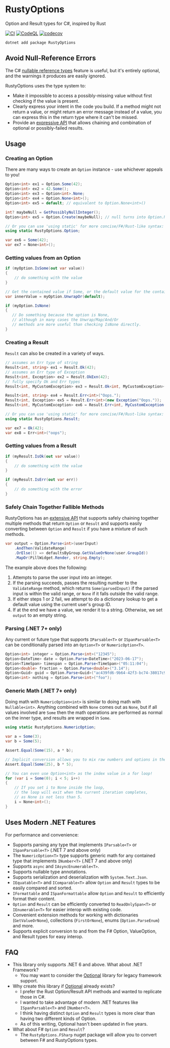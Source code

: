 # RustyOptions
Option and Result types for C#, inspired by Rust

[![CI](https://github.com/jtmueller/RustyOptions/actions/workflows/build-and-test.yml/badge.svg)](https://github.com/jtmueller/RustyOptions/actions/workflows/build-and-test.yml) 
[![CodeQL](https://github.com/jtmueller/RustyOptions/actions/workflows/codeql-analysis.yml/badge.svg)](https://github.com/jtmueller/RustyOptions/actions/workflows/codeql-analysis.yml) 
[![codecov](https://codecov.io/gh/jtmueller/RustyOptions/branch/main/graph/badge.svg?token=M81EJH4ZEI)](https://codecov.io/gh/jtmueller/RustyOptions)

```
dotnet add package RustyOptions
```

## Avoid Null-Reference Errors

The C# [nullable reference types](https://learn.microsoft.com/en-us/dotnet/csharp/nullable-references) feature is useful,
but it's entirely optional, and the warnings it produces are easily ignored.

RustyOptions uses the type system to:
 - Make it impossible to access a possibly-missing value without first checking if the value is present.
 - Clearly express your intent in the code you build. If a method might not return a value, or might return an error message instead of a value, you can express this in the return type where it can't be missed.
 - Provide an [expressive API](https://jtmueller.github.io/RustyOptions/api/RustyOptions.html) that allows chaining and combination of optional or possibly-failed results.

## Usage

### Creating an Option

There are many ways to create an `Option` instance - use whichever appeals to you!

```csharp
Option<int> ex1 = Option.Some(42);
Option<int> ex2 = 42.Some();
Option<int> ex3 = Option<int>.None;
Option<int> ex4 = Option.None<int>();
Option<int> ex5 = default; // equivalent to Option.None<int>()

int? maybeNull = GetPossiblyNullInteger();
Option<int> ex5 = Option.Create(maybeNull); // null turns into Option.None

// Or you can use 'using static' for more concise/F#/Rust-like syntax:
using static RustyOptions.Option;

var ex6 = Some(42);
var ex7 = None<int>();
```

### Getting values from an Option

```csharp
if (myOption.IsSome(out var value))
{
    // do something with the value
}

// Get the contained value if Some, or the default value for the contained type if None
var innerValue = myOption.UnwrapOr(default);

if (myOption.IsNone)
{
   // Do something because the option is None,
   // although in many cases the Unwrap/Map/And/Or
   // methods are more useful than checking IsNone directly.
}
```

### Creating a Result

`Result` can also be created in a variety of ways.

```csharp
// assumes an Err type of string
Result<int, string> ex1 = Result.Ok(42);
// assumes an Err type of Exception
Result<int, Exception> ex2 = Result.OkExn(42);
// fully specify Ok and Err types
Result<int, MyCustomException> ex3 = Result.Ok<int, MyCustomException>(42);

Result<int, string> ex4 = Result.Err<int>("Oops.");
Result<int, Exception> ex5 = Result.Err<int>(new Exception("Oops."));
Result<int, MyCustomException> ex6 = Result.Err<int, MyCustomException(someException);

// Or you can use 'using static' for more concise/F#/Rust-like syntax:
using static RustyOptions.Result;

var ex7 = Ok(42);
var ex8 = Err<int>("oops");
```

### Getting values from a Result

```csharp
if (myResult.IsOk(out var value))
{
    // do something with the value
}

if (myResult.IsErr(out var err))
{
    // do something with the error
}
```

### Safely Chain Together Fallible Methods

RustyOptions has an [extensive API](https://jtmueller.github.io/RustyOptions/api/RustyOptions.html) 
that supports safely chaining together multiple methods that return `Option` or `Result` 
and supports easily converting between `Option` and `Result` if you have a mixture of such methods.

```csharp
var output = Option.Parse<int>(userInput)
    .AndThen(ValidateRange)
    .OrElse(() => defaultsByGroup.GetValueOrNone(user.GroupId))
    .MapOr(PillWidget.Render, string.Empty);
```

The example above does the following:
 1. Attempts to parse the user input into an integer.
 2. If the parsing succeeds, passes the resulting number to the `ValidateRange` method, which returns `Some(parsedInput)`
    if the parsed input is within the valid range, or `None` if it falls outside the valid range.
 3. If either steps 1 or 2 fail, we attempt to do a dictionary lookup to get a default value using the current user's group ID.
 4. If at the end we have a value, we render it to a string. Otherwise, we set `output` to an empty string.

### Parsing (.NET 7+ only)

Any current or future type that supports `IParsable<T>` or `ISpanParsable<T>` can be conditionally parsed into an `Option<T>` or `NumericOption<T>`.

```csharp
Option<int> integer = Option.Parse<int>("12345");
Option<DateTime> date = Option.Parse<DateTime>("2023-06-17");
Option<TimeSpan> timespan = Option.Parse<TimeSpan>("05:11:04");
Option<double> fraction = Option.Parse<double>("3.14");
Option<Guid> guid = Option.Parse<Guid>("ac439fd6-9b64-42f3-bc74-38017c97b965");
Option<int> nothing = Option.Parse<int>("foo");
```

### Generic Math (.NET 7+ only)

Doing math with `NumericOption<int>` is similar to doing math with `Nullable<int>`. Anything combined with `None` comes out as `None`, but if all values involved are `Some` then the math operations are performed as normal on the inner type, and results are wrapped in `Some`.

```csharp
using static RustyOptions.NumericOption;

var a = Some(3);
var b = Some(5);

Assert.Equal(Some(15), a * b);

// Implicit conversion allows you to mix raw numbers and options in the same expression:
Assert.Equal(Some(25), b * 5);

// You can even use Option<int> as the index value in a for loop!
for (var i = Some(0); i < 5; i++)
{
    // If you set i to None inside the loop,
    // the loop will exit when the current iteration completes,
    // as None is not less than 5.
    i = None<int>();
}
```

## Uses Modern .NET Features

For performance and convenience:
 - Supports parsing any type that implements `IParsable<T>` or `ISpanParsable<T>` (.NET 7 and above only)
 - The `NumericOption<T>` type supports generic math for any contained type that implements `INumber<T>` (.NET 7 and above only)
 - Supports `async` and `IAsyncEnumerable<T>`.
 - Supports nullable type annotations.
 - Supports serialization and deserialization with `System.Text.Json`.
 - `IEquatable<T>` and `IComparable<T>` allow `Option` and `Result` types to be easily compared and sorted.
 - `IFormattable` and `ISpanFormattable` allow `Option` and `Result` to efficiently format their content.
 - `Option` and `Result` can be efficiently converted to `ReadOnlySpan<T>` or `IEnumerable<T>` for easier interop with existing code.
 - Convenient extension methods for working with dictionaries (`GetValueOrNone`), collections (`FirstOrNone`), enums (`Option.ParseEnum`) and more.
 - Supports explicit conversion to and from the F# Option, ValueOption, and Result types for easy interop.

## FAQ

  - This library only supports .NET 6 and above. What about .NET Framework?
    - You may want to consider the [Optional](https://github.com/nlkl/Optional) library for legacy framework support.
  - Why create this library if [Optional](https://github.com/nlkl/Optional) already exists?
    - I prefer the Rust Option/Result API methods and wanted to replicate those in C#.
    - I wanted to take advantage of modern .NET features like `ISpanParsable<T>` and `INumber<T>`.
    - I think having distinct `Option` and `Result` types is more clear than having two different kinds of Option.
    - As of this writing, Optional hasn't been updated in five years.
  - What about F# `Option` and `Result`?
    - The `RustyOptions.FSharp` nuget package will allow you to convert between F# and RustyOptions types.
